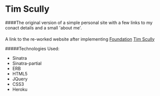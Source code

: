 Tim Scully
========================

####The original version of a simple personal site with a few links to my conact details and a small 'about me'.

####
A link to the re-worked website after implementing [Foundation](http://foundation.zurb.com)
[Tim Scully](http://timscully.com)

#####Technologies Used:

  - Sinatra
  - Sinatra-partial
  - ERB
  - HTML5
  - JQuery
  - CSS3
  - Heroku
